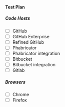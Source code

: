 #### Test Plan

##### Code Hosts

- [ ] GitHub
- [ ] GitHub Enterprise
- [ ] Refined GitHub
- [ ] Phabricator
- [ ] Phabricator integration
- [ ] Bitbucket
- [ ] Bitbucket integration
- [ ] Gitlab

##### Browsers

- [ ] Chrome
- [ ] Firefox
